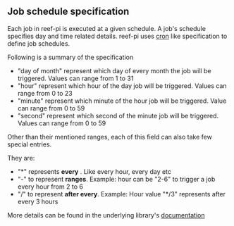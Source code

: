 ## Job schedule specification

Each job in reef-pi is executed at a given schedule. A job's schedule specifies day and time related details.
reef-pi uses [cron](https://en.wikipedia.org/wiki/Cron) like specification to define job schedules.

Following is a summary of the specification

- "day of month" represent which day of every month the job will be triggered. Values can range from 1 to 31
- "hour" represent which hour of the day job will be triggered. Values can range from 0 to 23
- "minute" represent which minute of the hour job will be triggered. Value can range from 0 to 59
- "second" represent which second of the minute job will be triggered. Values can range from 0 to 59


Other than their mentioned ranges, each of this field can also take few special entries.

They are:

- "\*" represents **every** . Like every hour, every day etc
- "-" to represent **ranges**. Example: hour can be "2-6" to trigger a job every hour from 2 to 6
- "/" to represent **after every**. Example: Hour value "\*/3" represents after every 3 hours

More details can be found in  the underlying library's [documentation](https://godoc.org/github.com/robfig/cron#hdr-CRON_Expression_Format)

